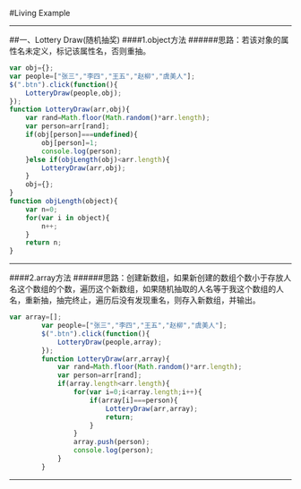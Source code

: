 #Living Example
***
##一、Lottery Draw(随机抽奖)
####1.object方法
######思路：若该对象的属性名未定义，标记该属性名，否则重抽。
```javascript
var obj={};
var people=["张三","李四","王五","赵柳","虞美人"];
$(".btn").click(function(){
    LotteryDraw(people,obj);
});
function LotteryDraw(arr,obj){              
    var rand=Math.floor(Math.random()*arr.length);
    var person=arr[rand];
    if(obj[person]===undefined){
        obj[person]=1;
        console.log(person);
    }else if(objLength(obj)<arr.length){
        LotteryDraw(arr,obj);
    }
    obj={};
}
function objLength(object){
    var n=0;
    for(var i in object){
        n++;
    }
    return n;
}
```
***
####2.array方法
######思路：创建新数组，如果新创建的数组个数小于存放人名这个数组的个数，遍历这个新数组，如果随机抽取的人名等于我这个数组的人名，重新抽，抽完终止，遍历后没有发现重名，则存入新数组，并输出。
```javascript
var array=[];
        var people=["张三","李四","王五","赵柳","虞美人"];
        $(".btn").click(function(){
            LotteryDraw(people,array);
        });
        function LotteryDraw(arr,array){                
            var rand=Math.floor(Math.random()*arr.length);
            var person=arr[rand];
            if(array.length<arr.length){
                for(var i=0;i<array.length;i++){
                    if(array[i]===person){
                        LotteryDraw(arr,array);
                        return;
                    }
                }
                array.push(person);
                console.log(person);            
            }
        }
```
***